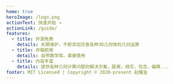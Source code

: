 ```yaml
---
home: true
heroImage: /logo.png
actionText: 快速开始 →
actionLink: /guide/
features:
  - title: 开源免费
    details: 长期维护，不断添加完善各种3D几何体的几何运算
  - title: 开箱即用
    details: 自带数学库，直接使用
  - title: 内容丰富
    details: 提供各种几何计算问题的解决方案，距离，相交，包含，偏移...
footer: MIT Licensed | Copyright © 2020-present 赵耀圣
---
```

